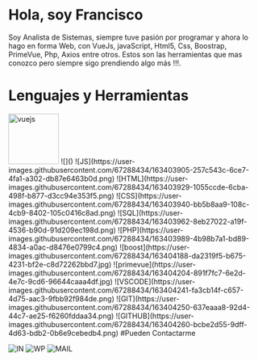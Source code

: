 # Hola, soy Francisco 
Soy Analista de Sistemas, siempre tuve pasión por programar y ahora lo hago en forma Web, con VueJs, javaScript, Html5, Css, Boostrap, PrimeVue, Php, Axios entre otros. Estos  son las herramientas que mas conozco pero siempre sigo prendiendo algo más !!!.

# Lenguajes y Herramientas
<img src="https://user-images.githubusercontent.com/67288434/163403884-1ce4499f-046b-4b9e-9d7d-0ce73b1522ae.png" alt="vuejs" height=100px  >
![]()
![JS](https://user-images.githubusercontent.com/67288434/163403905-257c543c-6ce7-4fa1-a302-db87e6463b0d.png)
![HTML](https://user-images.githubusercontent.com/67288434/163403929-1055ccde-6cba-498f-b877-d3cc94e353f5.png)
![CSS](https://user-images.githubusercontent.com/67288434/163403940-bb5b8aa9-108c-4cb9-8402-105c0416c8ad.png)
![SQL](https://user-images.githubusercontent.com/67288434/163403962-8eb27022-a19f-4536-b90d-91d209ec198d.png)
![PHP](https://user-images.githubusercontent.com/67288434/163403989-4b98b7a1-bd89-4834-a0ac-d8476e0799c4.png)
![boost](https://user-images.githubusercontent.com/67288434/163404188-da2319f5-b675-4231-bf2e-c8d72262bbd7.jpg)
![primevue](https://user-images.githubusercontent.com/67288434/163404204-891f7fc7-6e2d-4e7c-9cd6-96644caaa4df.jpg)
![VSCODE](https://user-images.githubusercontent.com/67288434/163404241-fa3cb14f-c657-4d75-aac3-9fbb92f984de.png)
![GIT](https://user-images.githubusercontent.com/67288434/163404250-637eaaa8-92d4-44c7-ae25-f6260fddaa34.png)
![GITHUB](https://user-images.githubusercontent.com/67288434/163404260-bcbe2d55-9dff-4d63-bdb2-0b6e9cebedb4.png)
</article>
#Pueden Contactarme

![IN](https://user-images.githubusercontent.com/67288434/163404390-d394b597-166b-4c61-b0b7-2ab72e725a53.png)
![WP](https://user-images.githubusercontent.com/67288434/163404398-6d731200-b68e-4a7e-ba09-c44d7a4a4575.png)
![MAIL](https://user-images.githubusercontent.com/67288434/163404410-0cbc0d35-e58b-48c2-b641-4bdb58bad9d2.png)
